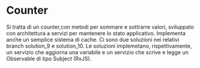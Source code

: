 # Counter

Si tratta di un counter,con metodi per sommare e sottrarre valori, sviluppato con architettura a servizi per mantenere lo stato applicativo. Implementa anche un semplice sistema di cache.
Ci sono due soluzioni nei relativi branch solution_9 e solution_10. Le soluzioni implemetano, rispettivamente, un servizio che aggiorna una variabile e un servizio che scrive e legge un Observable di tipo Subject (RxJS).

